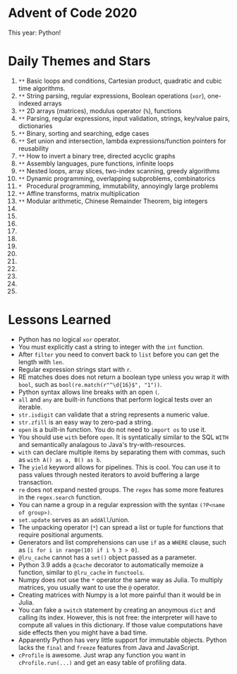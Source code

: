 # Advent of Code 2020

This year: Python!

# Daily Themes and Stars

1. `**` Basic loops and conditions, Cartesian product, quadratic and cubic time algorithms.
2. `**` String parsing, regular expressions, Boolean operations (`xor`), one-indexed arrays
3. `**` 2D arrays (matrices), modulus operator (`%`), functions
4. `**` Parsing, regular expressions, input validation, strings, key/value pairs, dictionaries
5. `**` Binary, sorting and searching, edge cases
6. `**` Set union and intersection, lambda expressions/function pointers for reusability
7. `**` How to invert a binary tree, directed acyclic graphs
8. `**` Assembly languages, pure functions, infinite loops
9. `**` Nested loops, array slices, two-index scanning, greedy algorithms
10. `**` Dynamic programming, overlapping subproblems, combinatorics
11. `* ` Procedural programming, immutability, annoyingly large problems
12. `**` Affine transforms, matrix multiplication
13. `**` Modular arithmetic, Chinese Remainder Theorem, big integers
14. `  `
15. `  `
16. `  `
17. `  `
18. `  `
19. `  `
20. `  `
21. `  `
22. `  `
23. `  `
24. `  `
25. `  `

# Lessons Learned
* Python has no logical `xor` operator.
* You must explicitly cast a string to integer with the `int` function.
* After `filter` you need to convert back to `list` before you can get the length with `len`.
* Regular expression strings start with `r`.
* RE matches does does not return a boolean type unless you wrap it with `bool`, such as `bool(re.match(r"^\d{16}$", "1"))`.
* Python syntax allows line breaks with an open `(`.
* `all` and `any` are built-in functions that perform logical tests over an iterable.
* `str.isdigit` can validate that a string represents a numeric value.
* `str.zfill` is an easy way to zero-pad a string.
* `open` is a built-in function. You do not need to `import os` to use it.
* You should use `with` before `open`. It is syntatically similar to the SQL `WITH` and semantically analagous to Java's try-with-resources.
* `with` can declare multiple items by separating them with commas, such as `with A() as a, B() as b`.
* The `yield` keyword allows for pipelines. This is cool. You can use it to pass values through nested iterators to avoid buffering a large transaction.
* `re` does not expand nested groups. The `regex` has some more features in the `regex.search` function.
* You can name a group in a regular expression with the syntax `(?P<name of group>)`.
* `set.update` serves as an `addAll`/union.
* The unpacking operator (`*`) can spread a list or tuple for functions that require positional arguments.
* Generators and list comprehensions can use `if` as a `WHERE` clause, such as `[i for i in range(10) if i % 3 > 0]`.
* `@lru_cache` cannot has a `set()` object passed as a parameter.
* Python 3.9 adds a `@cache` decorator to automatically memoize a function, similar to `@lru_cache` in `functools`.
* Numpy does not use the `*` operator the same way as Julia. To multiply matrices, you usually want to use the `@` operator.
* Creating matrices with Numpy is a lot more painful than it would be in Julia.
* You can fake a `switch` statement by creating an anoymous `dict` and calling its index. However, this is not free: the interpreter will have to compute all values in this dictionary. If those value computations have side effects then you might have a bad time.
* Apparently Python has very little support for immutable objects. Python lacks the `final` and `freeze` features from Java and JavaScript.
* `cProfile` is awesome. Just wrap any function you want in `cProfile.run(...)` and get an easy table of profiling data.
